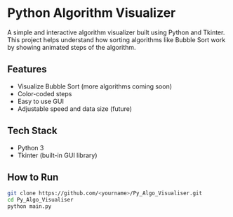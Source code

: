 # Python Algorithm Visualizer

 A simple and interactive algorithm visualizer built using Python and Tkinter. This project helps understand how sorting algorithms like Bubble Sort work by showing animated steps of the algorithm.

## Features
- Visualize Bubble Sort (more algorithms coming soon)
- Color-coded steps
- Easy to use GUI
- Adjustable speed and data size (future)

## Tech Stack
- Python 3
- Tkinter (built-in GUI library)

##  How to Run

```bash
git clone https://github.com/<yourname>/Py_Algo_Visualiser.git
cd Py_Algo_Visualiser
python main.py
